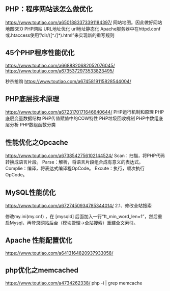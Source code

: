 ## PHP：程序网站该怎么做优化
https://www.toutiao.com/a6501883373391184397/
网站地图。因此做好网站地图SEO
PHP网站 URL地址优化
url地址静态化
Apache服务器中在httpd.conf或.htaccess使用”/dir/([^./]*)\.html”来实现新的重写规则



## 45个PHP程序性能优化
https://www.toutiao.com/a6688820682052076045/
https://www.toutiao.com/a6735372973533823495/

秒杀抢购
https://www.toutiao.com/a6745819115828544004/


## PHP底层技术原理
https://www.toutiao.com/a6723170171646640644/
PHP运行机制和原理
PHP底层变量数据结构
PHP传值赋值中的COW特性
PHP垃圾回收机制
PHP中数组底层分析
PHP数组函数分类

## 性能优化之Opcache
https://www.toutiao.com/a6738542756102144524/
Scan：扫描，将PHP代码转换成语言片段。
Parse：解析，将语言片段组合成有意义的表达式。
Complie：编译，将表达式编译程OpCode。
Excute：执行，顺次执行OpCode。

## MySQL性能优化
https://www.toutiao.com/a6727450934785344014/
2.1、修改全站搜索

修改my.ini(my.cnf) ，在 [mysqld] 后面加入一行“ft_min_word_len=1”，然后重启Mysql，再登录网站后台（模块管理->全站搜索）重建全文索引。


## Apache 性能配置优化
https://www.toutiao.com/a6413164820937933058/


## php优化之memcached
https://www.toutiao.com/a4734262338/
php -i | grep memcache
